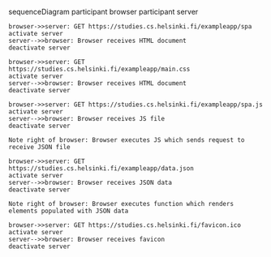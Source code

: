 sequenceDiagram
    participant browser
    participant server

    browser->>server: GET https://studies.cs.helsinki.fi/exampleapp/spa
    activate server
    server-->>browser: Browser receives HTML document
    deactivate server

    browser->>server: GET https://studies.cs.helsinki.fi/exampleapp/main.css
    activate server
    server-->>browser: Browser receives HTML document
    deactivate server
    
    browser->>server: GET https://studies.cs.helsinki.fi/exampleapp/spa.js
    activate server
    server-->>browser: Browser receives JS file
    deactivate server

    Note right of browser: Browser executes JS which sends request to receive JSON file

    browser->>server: GET https://studies.cs.helsinki.fi/exampleapp/data.json
    activate server
    server-->>browser: Browser receives JSON data
    deactivate server

    Note right of browser: Browser executes function which renders elements populated with JSON data

    browser->>server: GET https://studies.cs.helsinki.fi/favicon.ico
    activate server
    server-->>browser: Browser receives favicon
    deactivate server